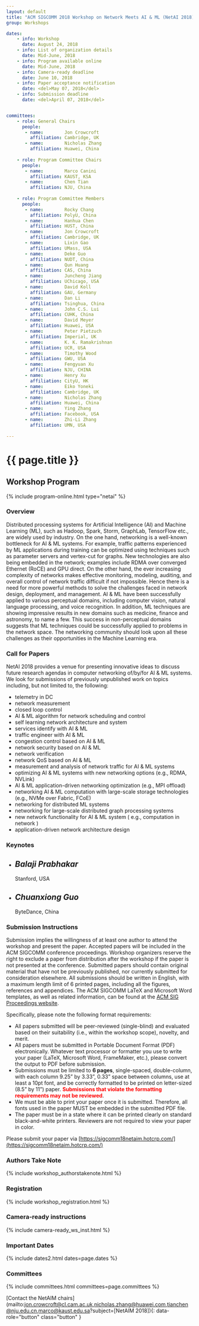 ```yaml
---
layout: default
title: "ACM SIGCOMM 2018 Workshop on Network Meets AI & ML (NetAI 2018)"
group: Workshops

dates:
    - info: Workshop
      date: August 24, 2018
    - info: List of organization details
      date: Mid-June, 2018
    - info: Program available online
      date: Mid-June, 2018
    - info: Camera-ready deadline
      date: June 10, 2018
    - info: Paper acceptance notification
      date: <del>May 07, 2018</del>
    - info: Submission deadline
      date: <del>April 07, 2018</del>


committees:
    - role: General Chairs
      people:
       - name:        Jon Crowcroft
         affiliation: Cambridge, UK
       - name:        Nicholas Zhang
         affiliation: Huawei, China
    
    - role: Program Committee Chairs
      people:
       - name:        Marco Canini
         affiliation: KAUST, KSA
       - name:        Chen Tian
         affiliation: NJU, China
         
    - role: Program Committee Members
      people:
       - name:        Rocky Chang
         affiliation: PolyU, China     
       - name:        Hanhua Chen
         affiliation: HUST, China
       - name:        Jon Crowcroft
         affiliation: Cambridge, UK
       - name:        Lixin Gao
         affiliation: UMass, USA
       - name:        Deke Guo
         affiliation: NUDT, China      
       - name:        Qun Huang
         affiliation: CAS, China
       - name:        Juncheng Jiang
         affiliation: UChicago, USA      
       - name:        David Koll
         affiliation: GAU, Germany
       - name:        Dan Li
         affiliation: Tsinghua, China       
       - name:        John C.S. Lui
         affiliation: CUHK, China        
       - name:        David Meyer
         affiliation: Huawei, USA       
       - name:        Peter Pietzuch
         affiliation: Imperial, UK        
       - name:        K. K. Ramakrishnan
         affiliation: UCR, USA      
       - name:        Timothy Wood
         affiliation: GWU, USA       
       - name:        Fengyuan Xu
         affiliation: NJU, CHINA       
       - name:        Henry Xu
         affiliation: CityU, HK         
       - name:        Eiko Yoneki
         affiliation: Cambridge, UK
       - name:        Nicholas Zhang
         affiliation: Huawei, China      
       - name:        Ying Zhang
         affiliation: Facebook, USA
       - name:        Zhi-Li Zhang
         affiliation: UMN, USA
 
---
```


# {{ page.title }}

## Workshop Program

{% include program-online.html type="netai" %}

### Overview
Distributed processing systems for Artificial Intelligence (AI) and Machine Learning (ML), such as Hadoop, Spark, Storm, GraphLab, TensorFlow etc., are widely used by industry. On the one hand, networking is a well-known bottleneck for AI & ML systems. For example, traffic patterns experienced by ML applications during training can be optimized using techniques such as parameter servers and vertex-cut for graphs. New technologies are also being embedded in the network; examples include RDMA over converged Ethernet (RoCE) and GPU direct. On the other hand, the ever increasing complexity of networks makes effective monitoring, modeling, auditing, and overall control of network traffic difficult if not impossible. Hence there is a need for more powerful methods to solve the challenges faced in network design, deployment, and management. AI & ML have been successfully applied to various perceptual domains, including computer vision, natural language processing, and voice recognition. In addition, ML techniques are showing impressive results in new domains such as medicine, finance and astronomy, to name a few. This success in non-perceptual domains suggests that ML techniques could be successfully applied to problems in the network space. The networking community should look upon all these challenges as their opportunities in the Machine Learning era.


### Call for Papers
NetAI 2018 provides a venue for presenting innovative ideas to discuss future research agendas in computer networking of/by/for AI & ML systems. We look for submissions of previously unpublished work on topics including, but not limited to, the following: 

- telemetry in DC
- network measurement
- closed loop control
- AI &amp; ML algorithm for network scheduling and control
- self learning network architecture and system
- services identify with AI &amp; ML
- traffic engineer with AI &amp; ML
- congestion control based on AI &amp; ML
- network security based on AI &amp; ML
- network verification
- network QoS based on AI &amp; ML
- measurement and analysis of network traffic for AI &amp; ML systems
- optimizing AI &amp; ML systems with new networking options (e.g., RDMA, NVLink)
- AI &amp; ML application-driven networking optimization (e.g., MPI offload)
- networking AI &amp; ML computation with large-scale storage technologies (e.g., NVMe over Fabric, FCoE)
- networking for distributed ML systems
- networking for large-scale distributed graph processing systems
- new network functionality for AI &amp; ML system ( e.g., computation in network )
- application-driven network architecture design

### Keynotes
<ul data-role="listview" data-inset="true" data-theme="a" data-content-theme="a" class="tbl ui-listview ui-listview-inset ui-corner-all ui-shadow ui-group-theme-a">
              <li data-icon="false" class="ui-li-static ui-body-inherit ui-last-child">
                <div class="ui-grid-a">
                  <div class="ui-block-a">
                    <h2>
                      <em>Balaji Prabhakar</em>
                    </h2>
                  </div>
                  <div class="ui-block-b">
                    <p>Stanford, USA</p>
                  </div>
                </div>
              </li>
              <li data-icon="false" class="ui-li-static ui-body-inherit ui-last-child">
                <div class="ui-grid-a">
                  <div class="ui-block-a">
                    <h2>
                      <em>Chuanxiong Guo</em>
                    </h2>
                  </div>
                  <div class="ui-block-b">
                    <p>ByteDance, China</p>
                  </div>
                </div>
              </li>
            </ul>


        

### Submission Instructions
Submission implies the willingness of at least one author to attend the workshop and present the paper. Accepted papers will be included in the ACM SIGCOMM conference proceedings. Workshop organizers reserve the right to exclude a paper from distribution after the workshop if the paper is not presented at the conference. Submitted papers should contain original material that have not be previously published, nor currently submitted for consideration elsewhere. All submissions should be written in English, with a maximum length limit of 6 printed pages, including all the figures, references and appendices. The ACM SIGCOMM LaTeX and Microsoft Word templates, as well as related information, can be found at the [ACM SIG Proceedings website](https://www.acm.org/publications/proceedings-template).

Specifically, please note the following format requirements:

- All papers submitted will be peer-reviewed (single-blind) and evaluated based on their suitability (i.e., within the workshop scope), novelty, and merit.
- All papers must be submitted in Portable Document Format (PDF) electronically. Whatever text processor or formatter you use to write your paper (LaTeX, Microsoft Word, FrameMaker, etc.), please convert the output to PDF before submission.
- Submissions must be limited to **6 pages**, single-spaced, double-column, with each column 9.25” by 3.33”, 0.33” space between columns, use at least a 10pt font, and be correctly formatted to be printed on letter-sized (8.5” by 11”) paper. <span style="color:red">**Submissions that violate the formatting requirements may not be reviewed**</span>. 
- We must be able to print your paper once it is submitted. Therefore, all fonts used in the paper MUST be embedded in the submitted PDF file.
- The paper must be in a state where it can be printed clearly on standard black-and-white printers. Reviewers are not required to view your paper in color.

Please submit your paper via [https://sigcomm18netaim.hotcrp.com/](https://sigcomm18netaim.hotcrp.com/) 

### Authors Take Note
{% include workshop_authorstakenote.html %}

### Registration
{% include workshop_registration.html %}

### Camera-ready instructions
{% include camera-ready_ws_inst.html %}



### <i class="fa fa-calendar"></i> Important Dates

{% include dates2.html dates=page.dates %}

### Committees

{% include committees.html committees=page.committees %}

[Contact the NetAIM chairs](mailto:jon.crowcroft@cl.cam.ac.uk,nicholas.zhang@huawei.com,tianchen@nju.edu.cn,marco@kaust.edu.sa?subject=[NetAIM 2018]){: data-role="button" class="button" }